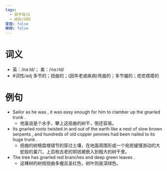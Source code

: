 ```yaml
---
tags:
  - 首字母/G
  - 级别/GRE
掌握: false
模糊: false
---
```

# 词义
- 英：/nɑːld/； 美：/nɑːrld/
- #词性/adj  多节的；扭曲的；(因年老或疾病)弯曲的；多节瘤的；疙疙瘩瘩的
# 例句
- Sailor as he was , it was easy enough for him to clamber up the gnarled trunk .
	- 他虽说是个水手，攀上这扭曲的树干，倒还容易。
- Its gnarled roots twisted in and out of the earth like a nest of slow brown serpents , and hundreds of old copper pennies had been nailed to its huge trunk .
	- 扭曲的树根盘根错节的穿过土壤，在地面周围形成一个宛若缓慢游动的大蛇般的巢穴，上百枚古老的铜钱被嵌入到粗大的树干里。
- The tree has gnarled red branches and deep green leaves .
	- 这棵树的树枝扭曲多瘤且呈红色，树叶则是深绿色。

